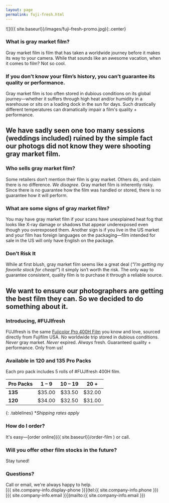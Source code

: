 ```yaml
---
layout: page
permalink: fuji-fresh.html
---
```


![]({{ site.baseurl}}/images/fuji-fresh-promo.jpg){:.center}
  

### What is gray market film? 
Gray market film is film that has taken a worldwide journey before it makes its way to your camera. While that sounds like an awesome vacation, when it comes to film? Not so cool. 

### If you don’t know your film’s history, you can’t guarantee its quality or performance.
Gray market film is too often stored in dubious conditions on its global journey—whether it suffers through high heat and/or humidity in a warehouse or sits on a loading dock in the sun for days. Such drastically different temperatures can dramatically impair a film's quality + performance.

## We have sadly seen one too many sessions (weddings included) ruined by the simple fact our photogs did not know they were shooting gray market film.

### Who sells gray market film?
Some retailers don’t mention their film is gray market. Others do, and claim there is no difference. *We disagree*. Gray market film is inherently risky. Since there is no guarantee how the film was handled or stored, there is no guarantee how it will perform.

### What are some signs of gray market film?
You may have gray market film if your scans have unexplained heat fog that looks like X-ray damage or shadows that appear underexposed even though you overexposed them. Another sign is if you live in the US market and your film has foreign languages on the packaging—film intended for sale in the US will only have English on the package.

### Don’t Risk It
While at first blush, gray market film seems like a great deal (*"I’m getting my favorite stock for cheap!"*) it simply isn’t worth the risk. The only way to guarantee consistent, quality film is to purchase it through a reliable source.

## We want to ensure our photographers are getting the best film they can. So we decided to do something about it. 

### Introducing, #FUJIfresh
FUJIfresh is the same [Fujicolor Pro 400H Film](http://www.fujifilmusa.com/products/professional_photography/film/fujicolor_portrait/pro_400h/index.html) you know and love, sourced directly from Fujifilm USA. *No* worldwide trip stored in dubious conditions. *Never* gray market. *Never* expired. *Always* fresh. Guaranteed quality + performance. Only from us!

### Available in 120 and 135 Pro Packs  
Each pro pack includes 5 rolls of #FUJIfresh 400H film.
  
| **Pro Packs** | **1 – 9** | **10 – 19** | **20 +** |
| :--- | :---: | :---: | :---: |
| **135** | $35.00 | $33.50 | $32.00 |
| **120** | $34.00 | $32.50 | $31.00 |
{: .tablelines}
**Shipping rates apply*  

### How do I order?  
It's easy—[order online]({{ site.baseurl}}/order-film ) or call.

### Will you offer other film stocks in the future?
Stay tuned!

### Questions? 
Call or email, we're always happy to help.  
[{{ site.company-info.display-phone }}](tel:{{ site.company-info.phone }})  
[{{ site.company-info.email }}](mailto:{{ site.company-info.email }})